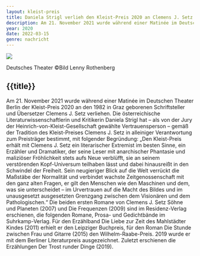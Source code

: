 ```yaml
---
layout: kleist-preis
title: Daniela Strigl verlieh den Kleist-Preis 2020 an Clemens J. Setz
description: Am 21. November 2021 wurde während einer Matinée im Deutschen Theater Berlin der Kleist-Preis 2020 an den 1982 in Graz geborenen Schriftsteller und Übersetzer Clemens J. Setz verliehen.
year: 2020
date: 2022-03-15
genre: nachricht
---
```

![](/static/img/logos/logo-kleist-preis-crop.png)

Deutsches Theater ©Bild Lenny Rothenberg

## {{title}}

Am 21. November 2021 wurde während einer Matinée im Deutschen Theater Berlin der Kleist-Preis 2020 an den 1982 in Graz geborenen Schriftsteller und Übersetzer Clemens J. Setz verliehen. Die österreichische Literaturwissenschaftlerin und Kritikerin Daniela Strigl hat – als von der Jury der Heinrich-von-Kleist-Gesellschaft gewählte Vertrauensperson – gemäß der Tradition des Kleist-Preises Clemens J. Setz in alleiniger Verantwortung zum Preisträger bestimmt, mit folgender Begründung:
„Den Kleist-Preis erhält mit Clemens J. Setz ein literarischer Extremist im besten Sinne, ein Erzähler und Dramatiker, der seine Leser mit anarchischer Phantasie und maliziöser Fröhlichkeit stets aufs Neue verblüfft, sie an seinem verstörenden Kopf-Universum teilhaben lässt und dabei hinausreißt in den Schwindel der Freiheit. Sein neugieriger Blick auf die Welt verrückt die Maßstäbe der Normalität und verbindet wachste Zeitgenossenschaft mit den ganz alten Fragen, er gilt den Menschen wie den Maschinen und dem, was sie unterscheidet – im Urvertrauen auf die Macht des Bildes und im unausgesetzt ausgesetzten Grenzgang zwischen dem Visionären und dem Pathologischen.“
Die beiden ersten Romane von Clemens J. Setz Söhne und Planeten (2007) und Die Frequenzen (2009) sind im Residenz-Verlag erschienen, die folgenden Romane, Prosa- und Gedichtbände im Suhrkamp-Verlag. Für den Erzählband Die Liebe zur Zeit des Mahlstädter Kindes (2011) erhielt er den Leipziger Buchpreis, für den Roman Die Stunde zwischen Frau und Gitarre (2015) den Wilhelm-Raabe-Preis. 2019 wurde er mit dem Berliner Literaturpreis ausgezeichnet. Zuletzt erschienen die Erzählungen Der Trost runder Dinge (2019).